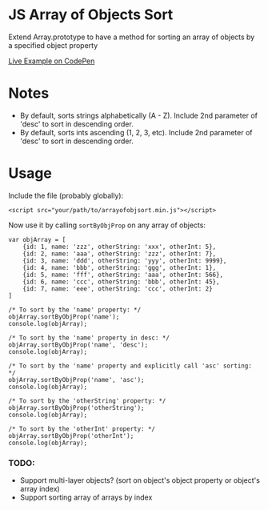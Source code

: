# JS Array of Objects Sort
Extend Array.prototype to have a method for sorting an array of objects by a specified object property

[Live Example on CodePen](https://codepen.io/mikeparda/pen/eepvrW?editors=0012)

# Notes

* By default, sorts strings alphabetically (A - Z).  Include 2nd parameter of 'desc' to sort in descending order.
* By default, sorts ints ascending (1, 2, 3, etc).  Include 2nd parameter of 'desc' to sort in descending order.

# Usage
Include the file (probably globally):
~~~
<script src="your/path/to/arrayofobjsort.min.js"></script>
~~~

Now use it by calling `sortByObjProp` on any array of objects:
~~~
var objArray = [
	{id: 1, name: 'zzz', otherString: 'xxx', otherInt: 5},
	{id: 2, name: 'aaa', otherString: 'zzz', otherInt: 7},
	{id: 3, name: 'ddd', otherString: 'yyy', otherInt: 9999},
	{id: 4, name: 'bbb', otherString: 'ggg', otherInt: 1},
	{id: 5, name: 'fff', otherString: 'aaa', otherInt: 566},
	{id: 6, name: 'ccc', otherString: 'bbb', otherInt: 45},
	{id: 7, name: 'eee', otherString: 'ccc', otherInt: 2}
]

/* To sort by the 'name' property: */
objArray.sortByObjProp('name');
console.log(objArray);

/* To sort by the 'name' property in desc: */
objArray.sortByObjProp('name', 'desc');
console.log(objArray);

/* To sort by the 'name' property and explicitly call 'asc' sorting: */
objArray.sortByObjProp('name', 'asc');
console.log(objArray);

/* To sort by the 'otherString' property: */
objArray.sortByObjProp('otherString');
console.log(objArray);

/* To sort by the 'otherInt' property: */
objArray.sortByObjProp('otherInt');
console.log(objArray);
~~~

### TODO:
* Support multi-layer objects? (sort on object's object property or object's array index)
* Support sorting array of arrays by index
